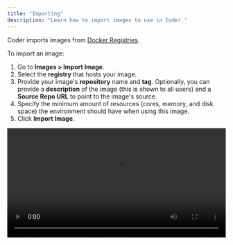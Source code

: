 ```yaml
---
title: "Importing"
description: "Learn how to import images to use in Coder."
---
```


Coder imports images from [Docker Registries](../admin/registries/index.md).

To import an image:

1. Go to **Images > Import Image**.
2. Select the **registry** that hosts your image.
3. Provide your image's **repository** name and **tag**. Optionally, you can
   provide a **description** of the image (this is shown to all users) and a
   **Source Repo URL** to point to the image's source.
4. Specify the minimum amount of resources (cores, memory, and disk space) the
   environment should have when using this image.
5. Click **Import Image**.

<video autoplay loop="loop" width="100%" controls
src="../assets/import-image.mp4"></video>

